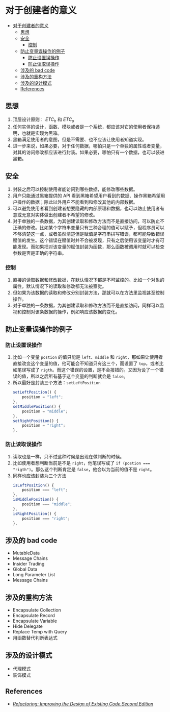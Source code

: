 # 对于创建者的意义


<!-- TOC -->

- [对于创建者的意义](#对于创建者的意义)
    - [思想](#思想)
    - [安全](#安全)
        - [控制](#控制)
    - [防止变量误操作的例子](#防止变量误操作的例子)
        - [防止设置误操作](#防止设置误操作)
        - [防止读取误操作](#防止读取误操作)
    - [涉及的 bad code](#涉及的-bad-code)
    - [涉及的重构方法](#涉及的重构方法)
    - [涉及的设计模式](#涉及的设计模式)
    - [References](#references)

<!-- /TOC -->


## 思想
1. 顶层设计原则： $ETC_h$ 和 $ETC_o$
2. 任何实体的设计，函数、模块或者是一个系统，都应该对它的使用者保持透明，也就是实现为黑箱。
3. 黑箱满足使用者的意图，但是不需要、也不应该让使用者知道实现。
4. 进一步来说，如果必要，对于任何数据，哪怕只是一个单独的属性或者变量，对其的访问修改都应该进行封装。如果必要，哪怕只有一个数据，也可以装进黑箱。


## 安全
1. 封装之后可以控制使用者能访问到哪些数据，能修改哪些数据。
2. 用户只能通过黑箱提供的 API 看到黑箱希望用户看到的数据、操作黑箱希望用户操作的数据；除此以外用户不能看到和修改其他的内部数据。
3. 可以避免使用者看到创建者想要隐藏的内部原理和数据，也可以防止使用者有意或无意对实体做出创建者不希望的修改。
4. 对于单独的一条数据，为其创建读取和修改方法而不是直接访问，可以防止不正确的修改。比如某个字符串变量只有三种合理的值可以赋予，但程序员可以不够清楚这一点，或者虽然清楚但是赋值是字符串拼写错误，都可能导致错误赋值的发生。这个错误在赋值时并不会被发现，只有之后使用该变量时才有可能发现。而如果把对该变量的赋值封装为函数，那么函数被调用时就可以检查参数是否是正确的字符串。

### 控制
1. 直接的读取数据和修改数据，在默认情况下都是不可监控的。比如一个对象的属性，默认情况下的读取和修改都无法被察觉。
2. 但如果为该数据的读取和修改分别封装方法，那就可以在方法里监视甚至控制操作。
3. 对于单独的一条数据，为其创建读取和修改方法而不是直接访问，同样可以监视和控制对该条数据的操作，例如响应该数据的变化。


## 防止变量误操作的例子
### 防止设置误操作
1. 比如一个变量 `postion` 的值只能是 `left`、`middle` 和 `right`，那如果让使用者直接改变这个变量的值，他可能会不知道只有这三个，而设置了 `top`，或者比如笔误写成了 `rigth`。而这个错误的设置，是不会报错的。又因为设了一个错误的值，所以之后所有基于这个变量的判断就会是 `false`。
2. 所以最好是封装三个方法：`setLeftPosition`
    ```js
    setLeftPosition() {
        position = "left";
    },
    setMiddlePosition() {
        position = "middle";
    },
    setRightPosition() {
        position = "right";
    },
    ```

### 防止读取误操作
1. 读取也是一样，只不过这种时候是出现在做判断的时候。
2. 比如使用者想判断当前是不是 `right`，他笔误写成了 `if (postion === "rigth")`。那么这个判断肯定是 `false`，他会以为当前的值不是 `right`。
3. 同样也应该封装为三个方法
    ```js
    isLeftPosition() {
        position === "left";
    },
    isMiddlePosition() {
        position === "middle";
    },
    isRightPosition() {
        position === "right";
    },
    ```
    

## 涉及的 bad code
* MutableData
* Message Chains
* Insider Trading
* Global Data
* Long Parameter List
* Message Chains



## 涉及的重构方法
* Encapsulate Collection
* Encapsulate Record
* Encapsulate Variable
* Hide Delegate
* Replace Temp with Query
* 用函数替代判断表达式


## 涉及的设计模式
* 代理模式
* 装饰模式


## References
* [*Refactoring: Improving the Design of Existing Code,Second Edition*](https://book.douban.com/subject/30332135/)
